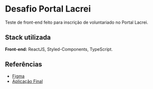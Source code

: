 
# Desafio Portal Lacrei

Teste de front-end feito para inscrição de voluntariado no Portal Lacrei.


## Stack utilizada

**Front-end:** ReactJS, Styled-Components, TypeScript.

## Referências

- [Figma](https://www.figma.com/file/rinPq1hNUad5M5P4B9Sl23/Desafio?node-id=2%3A15&t=apIxxo3pcKbKGRX4-0)
- [Aplicação Final](https://desafio-lacrei-five.vercel.app/)
